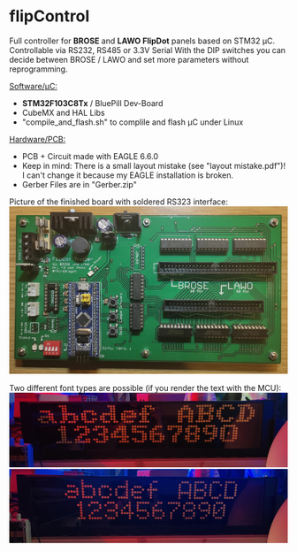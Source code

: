 # flipControl
Full controller for **BROSE** and **LAWO FlipDot** panels based on STM32 µC. Controllable via RS232, RS485 or 3.3V Serial
With the DIP switches you can decide between BROSE / LAWO and set more parameters without reprogramming.

<ins>Software/µC:</ins>
- **STM32F103C8Tx** / BluePill Dev-Board
- CubeMX and HAL Libs
- "compile_and_flash.sh" to complile and flash µC under Linux

<ins>Hardware/PCB:</ins>
- PCB + Circuit made with EAGLE 6.6.0
- Keep in mind: There is a small layout mistake (see "layout mistake.pdf")! I can't change it because my EAGLE installation is broken.
- Gerber Files are in "Gerber.zip"


Picture of the finished board with soldered RS323 interface:
![alt text](pictures/PCB.jpg "img1")


Two different font types are possible (if you render the text with the MCU):
![alt text](pictures/font0.jpg "img1")
![alt text](pictures/font1.jpg "img1")
